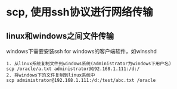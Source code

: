 # scp, 使用ssh协议进行网络传输

## linux和windows之间文件传输

windows下需要安装ssh for windows的客户端软件，如winsshd
```
1. 从linux系统复制文件到windows系统(administrator为windows下用户名)
scp /oracle/a.txt administrator@192.168.1.111:/d:/
2. 将windows下的文件复制到linux系统中
scp administrator@192.168.1.111:/d:/test/abc.txt /oracle
```
